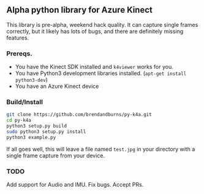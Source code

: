 ## Alpha python library for Azure Kinect
This library is pre-alpha, weekend hack quality. It can capture single frames correctly, but it likely has lots of bugs, and there are definitely missing features.

### Prereqs.
* You have the Kinect SDK installed and `k4viewer` works for you.
* You have Python3 development libraries installed. (`apt-get install python3-dev`)
* You have an Azure Kinect device

### Build/Install
```sh
git clone https://github.com/brendandburns/py-k4a.git
cd py-k4a
python3 setup.py build
sudo python3 setup.py install
python3 example.py
```

If all goes well, this will leave a file named `test.jpg` in your directory with a single frame capture
from your device.

### TODO
Add support for Audio and IMU. Fix bugs. Accept PRs.
